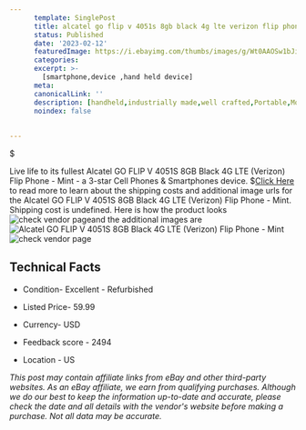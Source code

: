 ```yaml
---
      template: SinglePost
      title: alcatel go flip v 4051s 8gb black 4g lte verizon flip phone mint
      status: Published
      date: '2023-02-12'
      featuredImage: https://i.ebayimg.com/thumbs/images/g/Wt0AAOSw1bJimRPB/s-l225.jpg
      categories: 
      excerpt: >-
        [smartphone,device ,hand held device]
      meta:
      canonicalLink: ''
      description: [handheld,industrially made,well crafted,Portable,Mobile,Compact,Convenient,Lightweight,Maneuverable,Man-portable,Miniature,Carriable,Hand-held,Light,Holdable,Transportable,Mobile device,Pocket-sized,On-the-go,Wireless,Cordless,Compact size,Convenient size, smartphone,device ,hand held device]
      noindex: false
      
        
---
```

$

Live life to its fullest Alcatel GO FLIP V 4051S 8GB Black 4G LTE (Verizon) Flip Phone - Mint - a 3-star Cell Phones & Smartphones device.
$[Click Here](https://www.ebay.com/itm/354101855741?hash=item52721d85fd%3Ag%3AWt0AAOSw1bJimRPB&amdata=enc%3AAQAHAAAA4GQkmg5iQCwVXAqoyobrt%2Bz0o%2BzUOaRrXmyOTqg8zFXKcFpfv8h%2F1jV1tBLuSlqSQiBlt%2BlWtM6EmiF8d64i%2F3iRKmmknQqNFB6Y21xnY%2FhJ6tOKZfwXR7yLSWs3pfyjYQyKd3D3MwZPuOJKJ%2BLUEhwW7dMJY8UpaP9eFYTqDeePAgjsRO5squ4j9wtJFWM3hS6Dn86%2BgPXsT9umFuqY49NBNUDRnZSZWi3XyK%2F24ltt9lm2ByKoD9H%2Bm5UZoxgdF%2B2Y0xKeuHu8mobYmCDwzsRRL19b9UNvoA7B1JkMqcKd&mkevt=1&mkcid=1&mkrid=711-53200-19255-0&campid=%253CePNCampaignId%253E&customid=%253CreferenceId%253E&toolid=10049) to read more to learn about the shipping costs and additional image urls for the Alcatel GO FLIP V 4051S 8GB Black 4G LTE (Verizon) Flip Phone - Mint. Shipping cost is undefined. Here is how the product looks ![check vendor page](https://i.ebayimg.com/thumbs/images/g/Wt0AAOSw1bJimRPB/s-l225.jpg)and the additional images are![Alcatel GO FLIP V 4051S 8GB Black 4G LTE (Verizon) Flip Phone - Mint](https://i.ebayimg.com/images/g/Wt0AAOSw1bJimRPB/s-l1200.jpg)![check vendor page](https://origin-galleryplus.ebayimg.com/ws/web/354101855741_2_0_1/225x225.jpg,https://origin-galleryplus.ebayimg.com/ws/web/354101855741_3_0_1/225x225.jpg,https://origin-galleryplus.ebayimg.com/ws/web/354101855741_4_0_1/225x225.jpg)



 ## Technical Facts 



     
      

 - Condition- Excellent - Refurbished 


      

 - Listed Price- 59.99 


      

 - Currency- USD 


      

 - Feedback score - 2494 


      

 - Location - US 


      
      

 *_This post may contain affiliate links from eBay and other third-party websites. As an eBay affiliate, we earn from qualifying purchases. Although we do our best to keep the information up-to-date and accurate, please check the date and all details with the vendor's website before making a purchase. Not all data may be accurate._*






